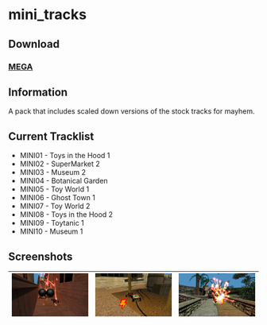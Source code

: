 # mini_tracks

## Download

### [MEGA](https://mega.nz/file/59xRgD6L#_fDfVjJ8CTtweKzWyBOabzAZnG62hruXEALhDRTYpeY)

## Information

A pack that includes scaled down versions of the stock tracks for mayhem. 

## Current Tracklist

- MINI01 - Toys in the Hood 1
- MINI02 - SuperMarket 2
- MINI03 - Museum 2
- MINI04 - Botanical Garden
- MINI05 - Toy World 1
- MINI06 - Ghost Town 1
- MINI07 - Toy World 2
- MINI08 - Toys in the Hood 2
- MINI09 - Toytanic 1
- MINI10 - Museum 1

## Screenshots

| ![](readme/screenshot_2020-08-29_19-15-50.png)|![](readme/screenshot_2020-08-29_19-14-15.jpg) | ![](readme/screenshot_2020-08-29_16-12-46.jpg) |
|-|-|-|
